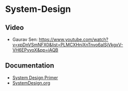 # System-Design

## Video
- Gaurav Sen: https://www.youtube.com/watch?v=xpDnVSmNFX0&list=PLMCXHnjXnTnvo6alSjVkgxV-VH6EPyvoX&pp=iAQB
## Documentation
- [System Design Primer](https://github.com/donnemartin/system-design-primer)
- [SystemDesign.org](SystemDesign.org)
